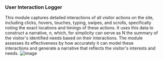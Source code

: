 ### User Interaction Logger
This module captures detailed interactions of all visitor actions on the site, including clicks, hovers, touches, typing, swipes, and scrolls, specifically noting the exact locations and timings of these actions. It uses this data to construct a narrative, n, which, for simplicity can serve as N the summary of the visitor's identified needs based on their interactions. The module assesses its effectiveness by how accurately it can model these interactions and generate a narrative that reflects the visitor's interests and needs. 
![image](https://github.com/sahilgala1234/Interaction_LLM/assets/100221488/849fe9a0-66f1-43e2-ac75-8c2f17749b49)
